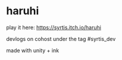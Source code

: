 # haruhi
play it here: https://syrtis.itch.io/haruhi

devlogs on cohost under the tag #syrtis_dev

made with unity + ink
